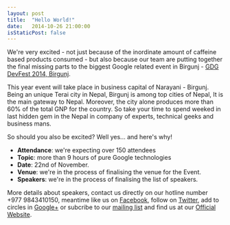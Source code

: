 ```yaml
---
layout: post
title:  "Hello World!"
date:   2014-10-26 21:00:00
isStaticPost: false
---
```


We're very excited - not just because of the inordinate amount of caffeine based products consumed - 
but also because our team are putting together 
the final missing parts to the biggest Google related event in Birgunj - [GDG DevFest 2014, Birgunj](http://gdgbirgunj.github.io/DevFest14/). 

This year event will take place in business capital of Narayani - Birgunj. Being an unique Terai city in Nepal, Birgunj is among top cities of Nepal, It is the main gateway to Nepal. Moreover, the city alone produces more than 60% of the total GNP for the country. So take your time to spend weeked in last hidden gem in the Nepal in company of experts, technical geeks and business mans.

So should you also be excited? Well yes... and here's why!

* **Attendance**: we're expecting over 150 attendees
* **Topic**: more than 9 hours of pure Google technologies 
* **Date**: 22nd of November.
* **Venue**: we're in the process of finalising the venue for the Event.
* **Speakers**: we're in the process of finalising the list of speakers.



More details about speakers, contact us directly on our hotline number +977 9843410150, meantime like us on [Facebook](https://facebook.com/gdgbirgunj), follow on [Twitter](https://twitter.com/gdgbirgunj), add to circles in [Google+](https://plus.google.com/112807703637841959875/) or subcribe to our [mailing list](https://groups.google.com/forum/#!forum/gdgbirgunj) and find us at our [Official Website](https://developers.google.com/groups/chapter/112807703637841959875/).
